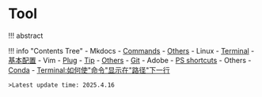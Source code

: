 # Tool

!!! abstract
	

!!! info "Contents Tree"
    - Mkdocs
        - [Commands](mkdocs/commands.md)
        - [Others](mkdocs/others.md)
    - Linux
        - [Terminal](Linux/commands.md)
        - [基本配置](Linux/Linux_setup.md)
        - Vim
            - [Plug](Linux/Vim/plug.md)
            - [Tip](Linux/Vim/tips.md)
        - [Others](Linux/others.md)
    - [Git](git.md)
    - Adobe
        - [PS shortcuts](Adobe/PS_shortcut.md)
    - Others
        - [Conda](Others/conda.md)
        - [Terminal:如何使"命令"显示在"路径"下一行](Others/terminal_1.md)

	>Latest update time: 2025.4.16

